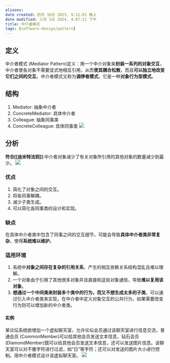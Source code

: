```yaml
---
aliases: 
date created: 四月 16日 2023, 9:12:01 晚上
date modified: 三月 5日 2024, 4:07:11 下午
title: 中介者模式
tags: [software-design/pattern]
---
```


## 定义
中介者模式 (Mediator Pattern)定义：用一个中介对象来**封装一系列的对象交互**，中介者使各对象不需要显式地相互引用，从而**使其耦合松散**，而且**可以独立地改变它们之间的交互**。中介者模式又称为**调停者模式**，它是一种**对象行为型模式**。

## 结构
1. Mediator: 抽象中介者
2. ConcreteMediator: 具体中介者
3. Colleague: 抽象同事类
4. ConcreteColleague: 具体同事类
![](https://spricoder.oss-cn-shanghai.aliyuncs.com/2021-Software-System-Design/img/lec06/9.png)

## 分析
**符合[[迪米特法则]]**:中介者对象减少了有关对象所引用的其他对象的数量减少到最少。
![](https://spricoder.oss-cn-shanghai.aliyuncs.com/2021-Software-System-Design/img/lec06/10.png)

### 优点
1. 简化了对象之间的交互。
2. 将各同事解耦。
3. 减少子类生成。
4. 可以简化各同事类的设计和实现。

### 缺点
在具体中介者类中包含了同事之间的交互细节，可能会导致**具体中介者类非常复杂**，使得**系统难以维护**。

### 适用环境
1. 系统中**对象之间存在复杂的引用关系**，产生的相互依赖关系结构混乱且难以理解。
2. 一个对象由于引用了其他很多对象并且直接和这些对象通信，导致**难以复用该对象**。
3. **想通过一个中间类来封装多个类中的行为，而又不想生成太多的子类**。可以通过引入中介者类来实现，在中介者中定义对象交互的公共行为，如果需要改变行为则可以增加新的中介者类。

#### 实例
某论坛系统欲增加一个虚拟聊天室，允许论坛会员通过该聊天室进行信息交流，普通会员 (CommonMember)可以给其他会员发送文本信息，钻石会员 (DiamondMember)既可以给其他会员发送文本信息，还可以发送图片信息。该聊天室可以对不雅字符进行过滤，如“日”等字符；还可以对发送的图片大小进行控制。用中介者模式设计该虚拟聊天室。
![](https://spricoder.oss-cn-shanghai.aliyuncs.com/2021-Software-System-Design/img/lec06/11.png)